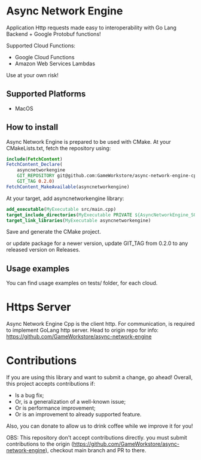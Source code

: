 # Async Network Engine

Application Http requests made easy to interoperability with Go Lang Backend + Google Protobuf functions!

Supported Cloud Functions:
- Google Cloud Functions
- Amazon Web Services Lambdas

Use at your own risk!

## Supported Platforms

* MacOS

## How to install

Async Network Engine is prepared to be used with CMake.
At your CMakeLists.txt, fetch the repository using:
```cmake
include(FetchContent)
FetchContent_Declare(
    asyncnetworkengine
    GIT_REPOSITORY git@github.com:GameWorkstore/async-network-engine-cpp.git
    GIT_TAG 0.2.0)
FetchContent_MakeAvailable(asyncnetworkengine)
```

At your target, add asyncnetworkengine library:
```cmake
add_executable(MyExecutable src/main.cpp)
target_include_directories(MyExecutable PRIVATE ${AsyncNetworkEngine_SOURCE_DIR}/include)
target_link_libraries(MyExecutable asyncnetworkengine)
```

Save and generate the CMake project.

or update package for a newer version, update GIT_TAG from 0.2.0 to any released version on Releases.

## Usage examples

You can find usage examples on tests/ folder, for each cloud.

# Https Server

Async Network Engine Cpp is the client http. For communication, is required to implement GoLang http server. Head to origin repo for info: https://github.com/GameWorkstore/async-network-engine

# Contributions

If you are using this library and want to submit a change, go ahead! Overall, this project accepts contributions if:
- Is a bug fix;
- Or, is a generalization of a well-known issue;
- Or is performance improvement;
- Or is an improvement to already supported feature.

Also, you can donate to allow us to drink coffee while we improve it for you!

OBS: This repository don't accept contributions directly. you must submit contributions to the origin (https://github.com/GameWorkstore/async-network-engine), checkout main branch and PR to there.
